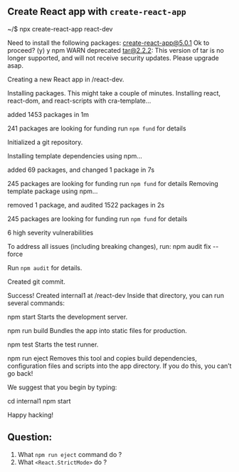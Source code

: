 ## Create React app with `create-react-app`

~/$ npx create-react-app react-dev

Need to install the following packages:
  create-react-app@5.0.1
Ok to proceed? (y) y
npm WARN deprecated tar@2.2.2: This version of tar is no longer supported, and will not receive security updates. Please upgrade asap.

Creating a new React app in /react-dev.

Installing packages. This might take a couple of minutes.
Installing react, react-dom, and react-scripts with cra-template...


added 1453 packages in 1m

241 packages are looking for funding
  run `npm fund` for details

Initialized a git repository.

Installing template dependencies using npm...

added 69 packages, and changed 1 package in 7s

245 packages are looking for funding
  run `npm fund` for details
Removing template package using npm...


removed 1 package, and audited 1522 packages in 2s

245 packages are looking for funding
  run `npm fund` for details

6 high severity vulnerabilities

To address all issues (including breaking changes), run:
  npm audit fix --force

Run `npm audit` for details.

Created git commit.

Success! Created internal1 at /react-dev
Inside that directory, you can run several commands:

  npm start
    Starts the development server.

  npm run build
    Bundles the app into static files for production.

  npm test
    Starts the test runner.

  npm run eject
    Removes this tool and copies build dependencies, configuration files
    and scripts into the app directory. If you do this, you can’t go back!

We suggest that you begin by typing:

  cd internal1
  npm start

Happy hacking!





## Question:
1. What `npm run eject` command do ?
2. What `<React.StrictMode>` do ?